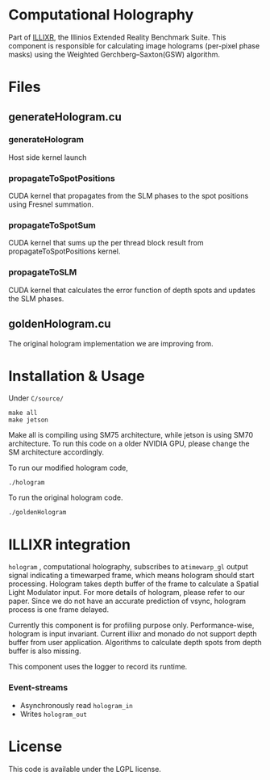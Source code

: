 
# Computational Holography

Part of [ILLIXR](https://github.com/ILLIXR/ILLIXR), the Illinios Extended Reality Benchmark Suite. This component is responsible for calculating image holograms (per-pixel phase masks) using the Weighted Gerchberg–Saxton(GSW) algorithm.

# Files

## generateHologram.<span></span>cu

### generateHologram

Host side kernel launch 

### propagateToSpotPositions

CUDA kernel that propagates from the SLM phases to the spot positions using Fresnel summation.

### propagateToSpotSum

CUDA kernel that sums up the per thread block result from propagateToSpotPositions kernel.

### propagateToSLM

CUDA kernel that calculates the error function of depth spots and updates the SLM phases.

## goldenHologram.<span></span>cu

The original hologram implementation we are improving from.

# Installation & Usage

Under `C/source/`

    make all
    make jetson

Make all is compiling using SM75 architecture, while jetson is using SM70 architecture. To run this code on a older NVIDIA GPU,  please change the SM architecture accordingly.

To run our modified hologram code,

    ./hologram

To run the original hologram code.

    ./goldenHologram

# ILLIXR integration

`hologram` , computational holography, subscribes to a`timewarp_gl` output signal indicating a
timewarped frame, which means hologram should start processing. Hologram takes depth buffer of the
frame to calculate a Spatial Light Modulator input. For more details of hologram, please refer to
our paper. Since we do not have an accurate prediction of vsync, hologram process is one frame
delayed.

Currently this component is for profiling purpose only. Performance-wise, hologram is input
invariant. Current illixr and monado do not support depth buffer from user application. Algorithms
to calculate depth spots from depth buffer is also missing.

This component uses the logger to record its runtime.

### Event-streams

- Asynchronously read `hologram_in`
- Writes `hologram_out`


# License

This code is available under the LGPL license.
